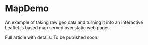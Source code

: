 # MapDemo

An example of taking raw geo data and turning it into an interactive Leaflet.js based map served over static web pages.

Full article with details: To be published soon.